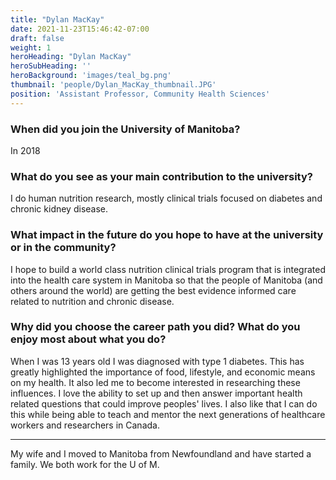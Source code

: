 ```yaml
---
title: "Dylan MacKay"
date: 2021-11-23T15:46:42-07:00
draft: false
weight: 1
heroHeading: "Dylan MacKay"
heroSubHeading: ''
heroBackground: 'images/teal_bg.png'
thumbnail: 'people/Dylan_MacKay_thumbnail.JPG'
position: 'Assistant Professor, Community Health Sciences'
---
```


### When did you join the University of Manitoba?

In 2018

### What do you see as your main contribution to the university? 

I do human nutrition research, mostly clinical trials focused on diabetes and chronic kidney disease. 

### What impact in the future do you hope to have at the university or in the community?

I hope to build a world class nutrition clinical trials program that is integrated into the health care system in Manitoba so that the people of Manitoba (and others around the world) are getting the best evidence informed care related to nutrition and chronic disease.

### Why did you choose the career path you did? What do you enjoy most about what you do?

When I was 13 years old I was diagnosed with type 1 diabetes. This has greatly  highlighted the importance of food, lifestyle, and economic means on my health. It also led me to become interested in researching these influences. I love the ability to set up and then answer important health related questions that could improve peoples' lives. I also like that I can do this while being able to teach and mentor the next generations of healthcare workers and researchers in Canada.

---

My wife and I moved to Manitoba from Newfoundland and have started a family. We both work for the U of M.
